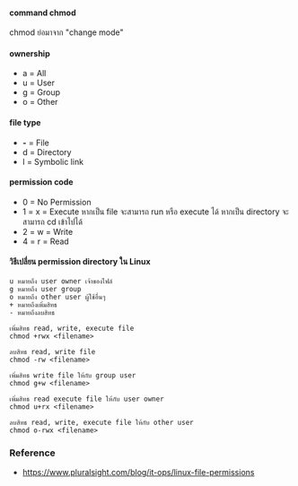 #### command chmod 

chmod ย่อมาจาก "change mode"

#### ownership

- a = All
- u = User 
- g = Group
- o = Other

#### file type

- <strong>-</strong> = File
- d = Directory
- l = Symbolic link

#### permission code

- 0 = No Permission
- 1 = x = Execute หากเป็น file จะสามารถ run หรือ execute ได้ หากเป็น directory จะสามารถ cd เข้าไปได้
- 2 = w = Write
- 4 = r = Read


#### วิธีเปลี่ยน permission directory ใน Linux

    u หมายถึง user owner เจ้าของไฟล์
    g หมายถึง user group
    o หมายถึง other user ผู้ใช้อื่นๆ
    + หมายถึงเพิ่มสิทธ
    - หมายถึงลบสิทธ
    
    เพิ่มสิทธ read, write, execute file
    chmod +rwx <filename>
  
    ลบสิทธ read, write file
    chmod -rw <filename>
  
    เพิ่มสิทธ write file ให้กับ group user 
    chmod g+w <filename>
    
    เพิ่มสิทธ read execute file ให้กับ user owner 
    chmod u+rx <filename>
    
    ลบสิทธ read, write, execute file ให้กับ other user
    chmod o-rwx <filename>
  
### Reference

- https://www.pluralsight.com/blog/it-ops/linux-file-permissions
